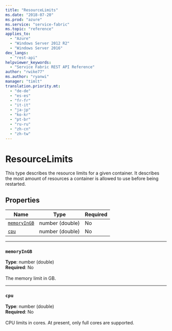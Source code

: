 ```yaml
---
title: "ResourceLimits"
ms.date: "2018-07-20"
ms.prod: "azure"
ms.service: "service-fabric"
ms.topic: "reference"
applies_to: 
  - "Azure"
  - "Windows Server 2012 R2"
  - "Windows Server 2016"
dev_langs: 
  - "rest-api"
helpviewer_keywords: 
  - "Service Fabric REST API Reference"
author: "rwike77"
ms.author: "ryanwi"
manager: "timlt"
translation.priority.mt: 
  - "de-de"
  - "es-es"
  - "fr-fr"
  - "it-it"
  - "ja-jp"
  - "ko-kr"
  - "pt-br"
  - "ru-ru"
  - "zh-cn"
  - "zh-tw"
---
```

# ResourceLimits

This type describes the resource limits for a given container. It describes the most amount of resources a container is allowed to use before being restarted.

## Properties
| Name | Type | Required |
| --- | --- | --- |
| [`memoryInGB`](#memoryingb) | number (double) | No |
| [`cpu`](#cpu) | number (double) | No |

____
### `memoryInGB`
__Type__: number (double) <br/>
__Required__: No<br/>
<br/>
The memory limit in GB.

____
### `cpu`
__Type__: number (double) <br/>
__Required__: No<br/>
<br/>
CPU limits in cores. At present, only full cores are supported.
